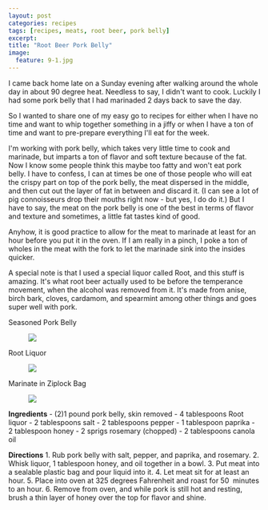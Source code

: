 ```yaml
---
layout: post
categories: recipes
tags: [recipes, meats, root beer, pork belly]
excerpt: 
title: "Root Beer Pork Belly"
image:
  feature: 9-1.jpg
---
```


I came back home late on a Sunday evening after walking around the whole day in about 90 degree heat.  Needless to say, I didn't want to cook. Luckily I had some pork belly that I had marinaded 2 days back to save the day.

So I wanted to share one of my easy go to recipes for either when I have no time and want to whip together something in a jiffy or when I have a ton of time and want to pre-prepare everything I'll eat for the week.

I'm working with pork belly, which takes very little time to cook and marinade, but imparts a ton of flavor and soft texture because of the fat.  Now I know some people think this maybe too fatty and won't eat pork belly.  I have to confess, I can at times be one of those people who will eat the crispy part on top of the pork belly, the meat dispersed in the middle, and then cut out the layer of fat in between and discard it.  (I can see a lot of pig connoisseurs drop their mouths right now - but yes, I do do it.)  But I have to say, the meat on the pork belly is one of the best in terms of flavor and texture and sometimes, a little fat tastes kind of good.

Anyhow, it is good practice to allow for the meat to marinade at least for an hour before you put it in the oven.  If I am really in a pinch, I poke a ton of wholes in the meat with the fork to let the marinade sink into the insides quicker.

A special note is that I used a special liquor called Root, and this stuff is amazing.  It's what root beer actually used to be before the temperance movement, when the alcohol was removed from it.  It's made from anise, birch bark, cloves, cardamom, and spearmint among other things and goes super well with pork.

Seasoned Pork Belly

<figure> <img src='/images/9-2.jpg'> </figure>

Root Liquor

<figure> <img src='/images/9-3.jpg'> </figure>

Marinate in Ziplock Bag

<figure> <img src='/images/9-4.jpg'> </figure>
<section class='recipe'>
<p><strong>Ingredients</strong>
- (2)1 pound pork belly, skin removed
- 4 tablespoons Root liquor
- 2 tablespoons salt
- 2 tablespoons pepper
- 1 tablespoon paprika
- 2 tablespoon honey 
- 2 sprigs rosemary (chopped)
- 2 tablespoons canola oil</p>

<p><strong>Directions</strong>
1. Rub pork belly with salt, pepper, and paprika, and rosemary.
2. Whisk liquor, 1 tablespoon honey, and oil together in a bowl.
3. Put meat into a sealable plastic bag and pour liquid into it.
4. Let meat sit for at least an hour.
5. Place into oven at 325 degrees Fahrenheit and roast for 50  minutes to an hour.
6. Remove from oven, and while pork is still hot and resting, brush a thin layer of honey over the top for flavor and shine.</p></section>